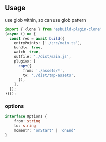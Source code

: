 ## Usage

use glob within, so can use glob pattern

```ts
import { clone } from 'esbuild-plugin-clone'
(async () => {
  const res = await build({
    entryPoints: ['./src/main.ts'],
    bundle: true,
    watch: true,
    outfile: './dist/main.js',
    plugins: [
      copy({
        from: './assets/*',
        to: './dist/tmp-assets',
      }),
    ],
  });
})();
```

### options

```ts
interface Options {
	from: string
	to: string
	moment?: 'onStart' | 'onEnd'
}
```
